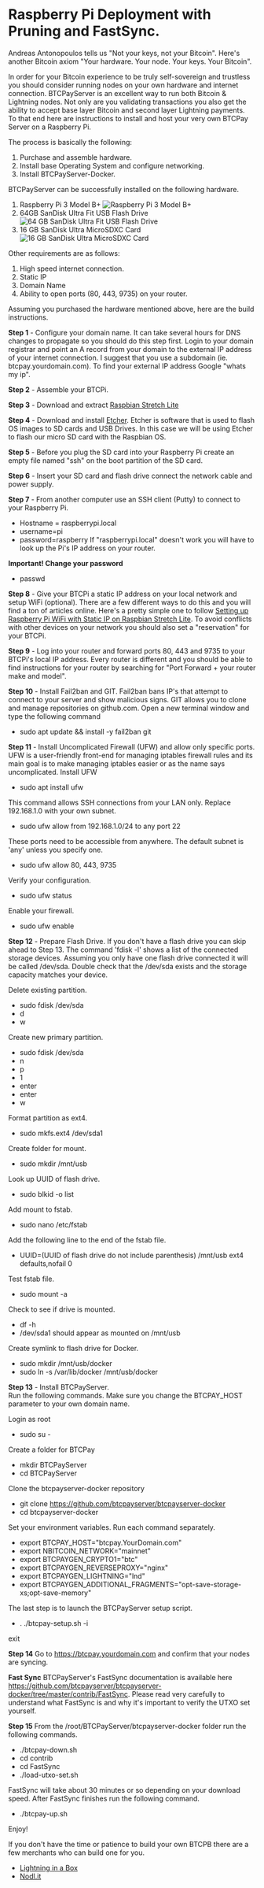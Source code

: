 # Raspberry Pi Deployment with Pruning and FastSync.

Andreas Antonopoulos tells us "Not your keys, not your Bitcoin".  Here's another Bitcoin axiom "Your hardware.  Your node.  Your keys.  Your Bitcoin". 

In order for your Bitcoin experience to be truly self-sovereign and trustless you should consider running nodes on your own hardware and internet connection. BTCPayServer is an excellent way to run both Bitcoin & Lightning nodes.  Not only are you validating transactions you also get the ability to accept base layer Bitcoin and second layer Lightning payments.  
To that end here are instructions to install and host your very own BTCPay Server on a Raspberry Pi. 

The process is basically the following:

1. Purchase and assemble hardware. 
2. Install base Operating System and configure networking.
3. Install BTCPayServer-Docker.

BTCPayServer can be successfully installed on the following hardware.   
 
1. Raspberry Pi 3 Model B+
![Raspberry Pi 3 Model B+](https://www.raspberrypi.org/app/uploads/2018/03/770A5842-462x322.jpg "Raspberry Pi 3 Model B+")
2. 64GB SanDisk Ultra Fit USB Flash Drive
![64 GB SanDisk Ultra Fit USB Flash Drive](https://drh1.img.digitalriver.com/DRHM/Storefront/Company/sandiskus/images/product/detail/SDCZ430-210.png "SanDisk Ultra Fit USB 3.1 Flash Drive")
3. 16 GB SanDisk Ultra MicroSDXC Card
![16 GB SanDisk Ultra MicroSDXC Card](https://drh2.img.digitalriver.com/DRHM/Storefront/Company/sandiskus/images/product/detail/ultra-microsd-16gb-sandisk-210x210.png "16 GB SanDisk Ultra MicroSDXC Card")


Other requirements are as follows:

1. High speed internet connection.
2. Static IP
3. Domain Name
4. Ability to open ports (80, 443, 9735) on your router. 

Assuming you purchased the hardware mentioned above, here are the build instructions.

**Step 1** - Configure your domain name. 
It can take several hours for DNS changes to propagate so you should do this step first.  Login to your domain registrar and point an A record from your domain to the external IP address of your internet connection.  I suggest that you use a subdomain (ie. btcpay.yourdomain.com).  To find your external IP address Google "whats my ip".  

**Step 2** - Assemble your BTCPi.  

**Step 3** - Download and extract [Raspbian Stretch Lite](https://downloads.raspberrypi.org/raspbian_lite_latest)

**Step 4** - Download and install [Etcher](https://etcher.io/).  Etcher is software that is used to flash OS images to SD cards and USB Drives. 
In this case we will be using Etcher to flash our micro SD card with the Raspbian OS. 

**Step 5** - Before you plug the SD card into your Raspberry Pi create an empty file named "ssh" on the boot partition of the SD card.

**Step 6** - Insert your SD card and flash drive connect the network cable and power supply. 

**Step 7** - From another computer use an SSH client (Putty) to connect to your Raspberry Pi. 
- Hostname = raspberrypi.local
- username=pi
- password=raspberry 
If "raspberrypi.local" doesn't work you will have to look up the Pi's IP address on your router. 

**Important! Change your password**
- passwd

**Step 8** - Give your BTCPi a static IP address on your local network and setup WiFi (optional). There are a few different ways to do this and you will find a ton of articles online. Here's a pretty simple one to follow [Setting up Raspberry Pi WiFi with Static IP on Raspbian Stretch Lite](https://electrondust.com/2017/11/25/setting-raspberry-pi-wifi-static-ip-raspbian-stretch-lite/).  To avoid conflicts with other devices on your network you should also set a "reservation" for your BTCPi. 

**Step 9** - Log into your router and forward ports 80, 443 and 9735 to your BTCPi's local IP address. Every router is different and you should be able to find instructions for your router by searching for "Port Forward + your router make and model". 

**Step 10** - Install Fail2ban and GIT.  Fail2ban bans IP's that attempt to connect to your server and show malicious signs.  GIT allows you to clone and manage repositories on github.com. 
Open a new terminal window and type the following command 
- sudo apt update && install -y fail2ban git

**Step 11** - Install Uncomplicated Firewall (UFW) and allow only specific ports. UFW is a user-friendly front-end for managing iptables firewall rules and its main goal is to make managing iptables easier or as the name says uncomplicated. 
Install UFW
- sudo apt install ufw

This command allows SSH connections from your LAN only. Replace 192.168.1.0 with your own subnet.
- sudo ufw allow from 192.168.1.0/24 to any port 22 

These ports need to be accessible from anywhere.  The default subnet is 'any' unless you specify one.
- sudo ufw allow 80, 443, 9735

Verify your configuration.
- sudo ufw status

Enable your firewall.
- sudo ufw enable 

**Step 12** - Prepare Flash Drive. If you don't have a flash drive you can skip ahead to Step 13.
The command 'fdisk -l' shows a list of the connected storage devices. Assuming you only have one flash drive connected it will be
called /dev/sda.  Double check that the /dev/sda exists and the storage capacity matches your device. 

Delete existing partition.
- sudo fdisk /dev/sda
- d
- w

Create new primary partition.
- sudo fdisk /dev/sda
- n
- p
- 1
- enter
- enter
- w

Format partition as ext4.
- sudo mkfs.ext4 /dev/sda1

Create folder for mount.
- sudo mkdir /mnt/usb

Look up UUID of flash drive.
- sudo blkid -o list

Add mount to fstab.
- sudo nano /etc/fstab

Add the following line to the end of the fstab file.
- UUID=(UUID of flash drive do not include parenthesis) /mnt/usb ext4 defaults,nofail 0

Test fstab file.
- sudo mount -a

Check to see if drive is mounted. 
- df -h
- /dev/sda1 should appear as mounted on /mnt/usb

Create symlink to flash drive for Docker.
- sudo mkdir /mnt/usb/docker
- sudo ln -s /var/lib/docker /mnt/usb/docker


**Step 13** - Install BTCPayServer.  
Run the following commands.  Make sure you change the BTCPAY_HOST parameter to your own domain name. 

Login as root
- sudo su -

Create a folder for BTCPay
- mkdir BTCPayServer
- cd BTCPayServer

Clone the btcpayserver-docker repository
- git clone https://github.com/btcpayserver/btcpayserver-docker
- cd btcpayserver-docker

Set your environment variables. Run each command separately. 
- export BTCPAY_HOST="btcpay.YourDomain.com"
- export NBITCOIN_NETWORK="mainnet"
- export BTCPAYGEN_CRYPTO1="btc"
- export BTCPAYGEN_REVERSEPROXY="nginx"
- export BTCPAYGEN_LIGHTNING="lnd"
- export BTCPAYGEN_ADDITIONAL_FRAGMENTS="opt-save-storage-xs;opt-save-memory"

The last step is to launch the BTCPayServer setup script. 
- . ./btcpay-setup.sh -i

exit

**Step 14** 
Go to https://btcpay.yourdomain.com and confirm that your nodes are syncing. 

**Fast Sync**
BTCPayServer's FastSync documentation is available here https://github.com/btcpayserver/btcpayserver-docker/tree/master/contrib/FastSync.
Please read very carefully to understand what FastSync is and why it's important to verify the UTXO set yourself.

**Step 15**
From the /root/BTCPayServer/btcpayserver-docker folder run the following commands.

- ./btcpay-down.sh
- cd contrib
- cd FastSync
- ./load-utxo-set.sh

FastSync will take about 30 minutes or so depending on your download speed. After FastSync finishes run the following command.
- ./btcpay-up.sh

Enjoy!

If you don't have the time or patience to build your own BTCPB there are a few merchants who can build one for you. 
- [Lightning in a Box](https://lightninginabox.co)
- [Nodl.it](https://nodl.it)

